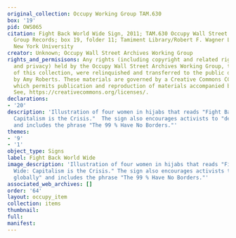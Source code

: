 ```yaml
---
original_collection: Occupy Working Group TAM.630
box: '19'
pid: OWS065
citation: Fight Back World Wide Sign, 2011; TAM.630 Occupy Wall Street Archives Working
  Group Records; box 19, folder 11; Tamiment Library/Robert F. Wagner Labor Archives,
  New York University
creator: Unknown; Occupy Wall Street Archives Working Group
rights_and_permisisons: Any rights (including copyright and related rights to publicity
  and privacy) held by the Occupy Wall Street Archives Working Group, the creator
  of this collection, were relinquished and transferred to the public domain in 2013
  by Amy Roberts. These materials are governed by a Creative Commons CC0 license,
  which permits publication and reproduction of materials accompanied by full attribution.
  See, https://creativecommons.org/licenses/.
declarations:
- '20'
description: 'Illustration of four women in hijabs that reads "Fight Back World Wide:
  Capitalism is the Crisis."  The sign also encourages activists to "decolonize globally"
  and includes the phrase "The 99 % Have No Borders."'
themes:
- '9'
- '1'
object_type: Signs
label: Fight Back World Wide
image_description: 'Illustration of four women in hijabs that reads "Fight Back World
  Wide: Capitalism is the Crisis." The sign also encourages activists to "decolonize
  globally" and includes the phrase "The 99 % Have No Borders."'
associated_web_archives: []
order: '64'
layout: occupy_item
collection: items
thumbnail:
full:
manifest:
---
```

